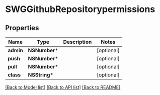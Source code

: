 # SWGGithubRepositorypermissions

## Properties
Name | Type | Description | Notes
------------ | ------------- | ------------- | -------------
**admin** | **NSNumber*** |  | [optional] 
**push** | **NSNumber*** |  | [optional] 
**pull** | **NSNumber*** |  | [optional] 
**class** | **NSString*** |  | [optional] 

[[Back to Model list]](../README.md#documentation-for-models) [[Back to API list]](../README.md#documentation-for-api-endpoints) [[Back to README]](../README.md)


